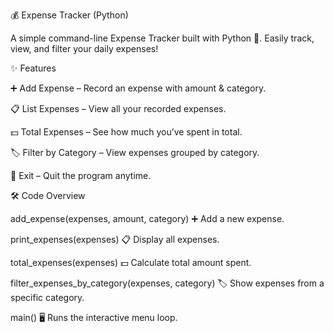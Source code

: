 💰 Expense Tracker (Python)

A simple command-line Expense Tracker built with Python 🐍.
Easily track, view, and filter your daily expenses!

✨ Features

➕ Add Expense – Record an expense with amount & category.

📋 List Expenses – View all your recorded expenses.

💵 Total Expenses – See how much you’ve spent in total.

🏷️ Filter by Category – View expenses grouped by category.

🚪 Exit – Quit the program anytime.

🛠️ Code Overview

add_expense(expenses, amount, category) ➕ Add a new expense.

print_expenses(expenses) 📋 Display all expenses.

total_expenses(expenses) 💵 Calculate total amount spent.

filter_expenses_by_category(expenses, category) 🏷️ Show expenses from a specific category.

main() 🖥️ Runs the interactive menu loop.
